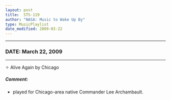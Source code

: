 ```yaml
---
layout: post
title:  STS-119
author: "NASA: Music to Wake Up By"
type: MusicPlaylist
date_modified: 2009-03-22
---
```


----
### DATE: March 22, 2009
----
✧ Alive Again by Chicago

##### Comment:
* played for Chicago-area native Commander Lee Archambault.
